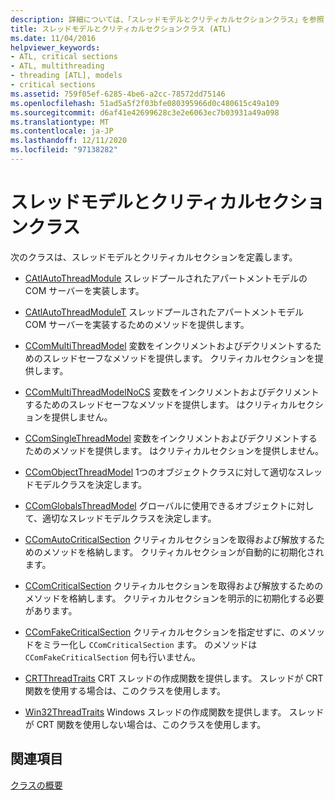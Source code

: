 ```yaml
---
description: 詳細については、「スレッドモデルとクリティカルセクションクラス」を参照してください。
title: スレッドモデルとクリティカルセクションクラス (ATL)
ms.date: 11/04/2016
helpviewer_keywords:
- ATL, critical sections
- ATL, multithreading
- threading [ATL], models
- critical sections
ms.assetid: 759f05ef-6285-4be6-a2cc-78572dd75146
ms.openlocfilehash: 51ad5a5f2f03bfe080395966d0c480615c49a109
ms.sourcegitcommit: d6af41e42699628c3e2e6063ec7b03931a49a098
ms.translationtype: MT
ms.contentlocale: ja-JP
ms.lasthandoff: 12/11/2020
ms.locfileid: "97138282"
---
```

# <a name="threading-models-and-critical-sections-classes"></a>スレッドモデルとクリティカルセクションクラス

次のクラスは、スレッドモデルとクリティカルセクションを定義します。

- [CAtlAutoThreadModule](../atl/reference/catlautothreadmodule-class.md) スレッドプールされたアパートメントモデルの COM サーバーを実装します。

- [CAtlAutoThreadModuleT](../atl/reference/catlautothreadmodulet-class.md) スレッドプールされたアパートメントモデル COM サーバーを実装するためのメソッドを提供します。

- [CComMultiThreadModel](../atl/reference/ccommultithreadmodel-class.md) 変数をインクリメントおよびデクリメントするためのスレッドセーフなメソッドを提供します。 クリティカルセクションを提供します。

- [CComMultiThreadModelNoCS](../atl/reference/ccommultithreadmodelnocs-class.md) 変数をインクリメントおよびデクリメントするためのスレッドセーフなメソッドを提供します。 はクリティカルセクションを提供しません。

- [CComSingleThreadModel](../atl/reference/ccomsinglethreadmodel-class.md) 変数をインクリメントおよびデクリメントするためのメソッドを提供します。 はクリティカルセクションを提供しません。

- [CComObjectThreadModel](../atl/reference/atl-typedefs.md#ccomobjectthreadmodel) 1つのオブジェクトクラスに対して適切なスレッドモデルクラスを決定します。

- [CComGlobalsThreadModel](../atl/reference/atl-typedefs.md#ccomglobalsthreadmodel) グローバルに使用できるオブジェクトに対して、適切なスレッドモデルクラスを決定します。

- [CComAutoCriticalSection](../atl/reference/ccomautocriticalsection-class.md) クリティカルセクションを取得および解放するためのメソッドを格納します。 クリティカルセクションが自動的に初期化されます。

- [CComCriticalSection](../atl/reference/ccomcriticalsection-class.md) クリティカルセクションを取得および解放するためのメソッドを格納します。 クリティカルセクションを明示的に初期化する必要があります。

- [CComFakeCriticalSection](../atl/reference/ccomfakecriticalsection-class.md) クリティカルセクションを指定せずに、のメソッドをミラー化し `CComCriticalSection` ます。 のメソッドは `CComFakeCriticalSection` 何も行いません。

- [CRTThreadTraits](../atl/reference/crtthreadtraits-class.md) CRT スレッドの作成関数を提供します。 スレッドが CRT 関数を使用する場合は、このクラスを使用します。

- [Win32ThreadTraits](../atl/reference/win32threadtraits-class.md) Windows スレッドの作成関数を提供します。 スレッドが CRT 関数を使用しない場合は、このクラスを使用します。

## <a name="see-also"></a>関連項目

[クラスの概要](../atl/atl-class-overview.md)
